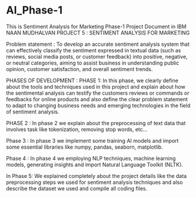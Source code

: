 # AI_Phase-1
This is Sentiment Analysis for Marketing Phase-1 Project Document in IBM NAAN MUDHALVAN
PROJECT 5 : SENTIMENT ANALYSIS FOR MARKETING

Problem statement :
To develop an accurate sentiment analysis system that can effectively classify the sentiment expressed in textual data (such as reviews, social media posts, or customer feedback) into positive, negative, or neutral categories, aiming to assist business in understanding public opinion, customer satisfaction, and overall sentiment trends.

PHASES OF DEVELOPMENT : 
PHASE 1:
     In this phase, we clearly define about the tools and techniques used in this project and explain about how the sentimental analysis can testify the customers reviews or commands or feedbacks for online products and also define the clear problem statement to adapt to changing business needs and emerging technologies in the field of sentiment analysis.

PHASE 2 :
     In phase 2 we explain about the preprocessing of text data that involves task like tokenization, removing stop words, etc…

Phase 3 :
     In phase 3 we implement some training AI models and import some essential libraries like numpy, pandas, seaborn, matplotlib.

Phase 4 :
         In phase 4 we employing NLP techniques, machine learning models, generating insights and import Natural Language Toolkit (NLTK).


In Phase 5:
         We explained completely about the project details like the data preprocessing steps we used for sentiment analysis techniques and also describe the dataset we used and compile all coding files.
